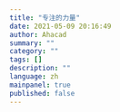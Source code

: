 ```yaml
---
title: "专注的力量"
date: 2021-05-09 20:16:49
author: Ahacad
summary: ""
category: ""
tags: []
description: ""
language: zh
mainpanel: true
published: false
---
```




